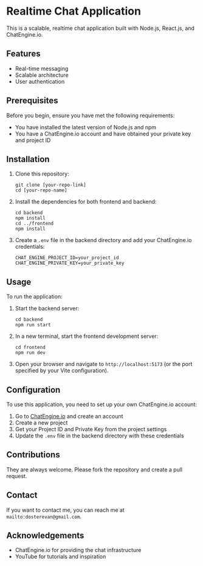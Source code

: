 # Realtime Chat Application

This is a scalable, realtime chat application built with Node.js, React.js, and ChatEngine.io.

## Features

- Real-time messaging
- Scalable architecture
- User authentication

## Prerequisites

Before you begin, ensure you have met the following requirements:

- You have installed the latest version of Node.js and npm
- You have a ChatEngine.io account and have obtained your private key and project ID

## Installation

1. Clone this repository:
   ```
   git clone [your-repo-link]
   cd [your-repo-name]
   ```

2. Install the dependencies for both frontend and backend:
   ```
   cd backend
   npm install
   cd ../frontend
   npm install
   ```

3. Create a `.env` file in the backend directory and add your ChatEngine.io credentials:
   ```
   CHAT_ENGINE_PROJECT_ID=your_project_id
   CHAT_ENGINE_PRIVATE_KEY=your_private_key
   ```

## Usage

To run the application:

1. Start the backend server:
   ```
   cd backend
   npm run start
   ```

2. In a new terminal, start the frontend development server:
   ```
   cd frontend
   npm run dev
   ```

3. Open your browser and navigate to `http://localhost:5173` (or the port specified by your Vite configuration).

## Configuration

To use this application, you need to set up your own ChatEngine.io account:

1. Go to [ChatEngine.io](https://chatengine.io/) and create an account
2. Create a new project
3. Get your Project ID and Private Key from the project settings
4. Update the `.env` file in the backend directory with these credentials

## Contributions

They are always welcome. Please fork the repository and create a pull request.

## Contact

If you want to contact me, you can reach me at `mailto:dosterevan@gmail.com`.

## Acknowledgements

- ChatEngine.io for providing the chat infrastructure
- YouTube for tutorials and inspiration